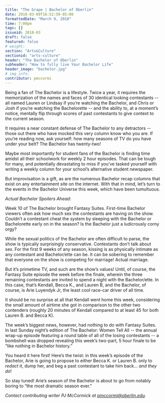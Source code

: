 ```yaml
---
title: "The Grape | Bachelor of Oberlin"
date: 2018-03-09T16:52:50-05:00
formattedDate: "March 9, 2018"
time: 7:00pm
tags: []
issueid: 2018-03
draft: false
featured: false
# weight: 
section: "Arts&Culture"
sectionid: "arts-culture"
header: "The Bachelor of Oberlin"
subheader: "How to fully live Your Bachelor Life"
header_image: "bachelor.jpg"
# img_info:
contributor: pmccormi
---
```


Being a fan of The Bachelor is a lifestyle. Twice a year, it requires the memorization of the names and faces of 30 identical looking contestants -- all named Lauren or Lindsay if you’re watching the Bachelor, and Chris or Josh if you’re watching the Bachelorette -- and the ability to, at a moment’s notice, mentally flip through scores of past contestants to give context to the current season. 

It requires a near constant defense of The Bachelor to any detractors -- those out there who have mocked this very column know who you are. If you’re reading now, ask yourself: how many seasons of TV do you have under your belt? The Bachelor has twenty-two! 

Maybe most importantly for student fans of the Bachelor is finding time amidst all their  schoolwork for weekly 2 hour episodes. That can be tough for many, and potentially devastating to miss if you’ve tasked yourself with writing a weekly column for your school’s alternative student newspaper.

But improvisation is a gift, as are the numerous Bachelor recap columns that exist on any entertainment site on the internet. With that in mind, let’s turn to the events in the Bachelor Universe this week, which have been tumultuous. 

*Actual Bachelor Spoilers Ahead:* 

Week 10 of The Bachelor brought Fantasy Suites. First-time Bachelor viewers often ask how much sex the contestants are having on the show. Couldn’t a contestant cheat the system by sleeping with the Bachelor or Bachelorette early on in the season? Is the Bachelor just a ludicrously corny orgy? 

While the sexual politics of the Bachelor are often difficult to parse, the show is typically surprisingly conservative. Contestants don’t talk about sex. For the first 9 weeks of any season, kissing is as physically intimate as any contestant and Bachelor/ette can be. It can be sobering to remember that everyone on the show is competing for marriage! Actual marriage. 

But it’s primetime TV, and such are the show’s values! Until, of course, the Fantasy Suite episode the week before the finale, wherein the three remaining contestants are invited to spend a night with the Bachelor/ette. In this case, that’s Kendall, Becca K., and Lauren B, and the Bachelor, of course, is Arie Luyendyk Jr, the least cool race-car driver of all time. 

It should be no surprise at all that Kendall went home this week, considering the small amount of airtime she got in comparison to the other two contenders (roughly 20 minutes of Kendall compared to at least 45 for both Lauren B. and Becca K). 

The week’s biggest news, however, had nothing to do with Fantasy Suites. In last Sunday night’s edition of The Bachelor: Women Tell All -- the annual wrap-up episode featuring a round table of all of the losing contestants -- a bombshell was dropped revealing this week’s two-part, 5 hour finale to be “like nothing in Bachelor history.” 

You heard it here first! Here’s the twist: in this week’s episode of the Bachelor, Arie is going to propose to either Becca K. or Lauren B. only to *redact it*, dump her, and beg a past contestant to take him back… *and they do*!

So stay tuned! Arie’s season of the Bachelor is about to go from notably boring to “the most dramatic season ever.” 

*Contact contributing writer PJ McCormick at pmccormi@oberlin.edu.*

